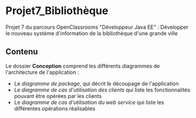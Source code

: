 # Projet7_Bibliothèque

Projet 7 du parcours OpenClassrooms "Développeur Java EE" : Développer le nouveau système d'information de la bibliothèque d'une grande ville 

## Contenu 

Le dossier **Conception** comprend les différents diagrammes de l'architecture de l'application :

* Le *diagramme de package*, qui décrit le découpage de l'application
* Le *diagramme de cas d'utilisation des clients* qui liste les fonctionnalités pouvant être opérées par les clients
* Le *diagramme de cas d'utilisation du web service* qui liste les différentes opérations réalisables